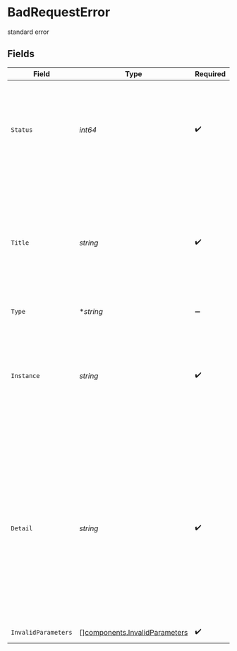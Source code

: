 # BadRequestError

standard error


## Fields

| Field                                                                                                                                                                                                                                                                        | Type                                                                                                                                                                                                                                                                         | Required                                                                                                                                                                                                                                                                     | Description                                                                                                                                                                                                                                                                  |
| ---------------------------------------------------------------------------------------------------------------------------------------------------------------------------------------------------------------------------------------------------------------------------- | ---------------------------------------------------------------------------------------------------------------------------------------------------------------------------------------------------------------------------------------------------------------------------- | ---------------------------------------------------------------------------------------------------------------------------------------------------------------------------------------------------------------------------------------------------------------------------- | ---------------------------------------------------------------------------------------------------------------------------------------------------------------------------------------------------------------------------------------------------------------------------- |
| `Status`                                                                                                                                                                                                                                                                     | *int64*                                                                                                                                                                                                                                                                      | :heavy_check_mark:                                                                                                                                                                                                                                                           | The HTTP status code of the error. Useful when passing the response<br/>body to child properties in a frontend UI. Must be returned as an integer.<br/>                                                                                                                      |
| `Title`                                                                                                                                                                                                                                                                      | *string*                                                                                                                                                                                                                                                                     | :heavy_check_mark:                                                                                                                                                                                                                                                           | A short, human-readable summary of the problem. It should not<br/>change between occurences of a problem, except for localization.<br/>Should be provided as "Sentence case" for direct use in the UI.<br/>                                                                  |
| `Type`                                                                                                                                                                                                                                                                       | **string*                                                                                                                                                                                                                                                                    | :heavy_minus_sign:                                                                                                                                                                                                                                                           | The error type.                                                                                                                                                                                                                                                              |
| `Instance`                                                                                                                                                                                                                                                                   | *string*                                                                                                                                                                                                                                                                     | :heavy_check_mark:                                                                                                                                                                                                                                                           | Used to return the correlation ID back to the user, in the format<br/>kong:trace:<correlation_id>. This helps us find the relevant logs<br/>when a customer reports an issue.<br/>                                                                                           |
| `Detail`                                                                                                                                                                                                                                                                     | *string*                                                                                                                                                                                                                                                                     | :heavy_check_mark:                                                                                                                                                                                                                                                           | A human readable explanation specific to this occurence of the problem.<br/>This field may contain request/entity data to help the user understand<br/>what went wrong. Enclose variable values in square brackets. Should be<br/>provided as "Sentence case" for direct use in the UI.<br/> |
| `InvalidParameters`                                                                                                                                                                                                                                                          | [][components.InvalidParameters](../../models/components/invalidparameters.md)                                                                                                                                                                                               | :heavy_check_mark:                                                                                                                                                                                                                                                           | invalid parameters                                                                                                                                                                                                                                                           |